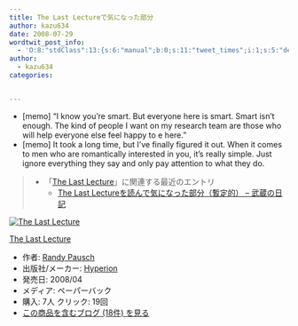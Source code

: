```yaml
---
title: The Last Lectureで気になった部分
author: kazu634
date: 2008-07-29
wordtwit_post_info:
  - 'O:8:"stdClass":13:{s:6:"manual";b:0;s:11:"tweet_times";i:1;s:5:"delay";i:0;s:7:"enabled";i:1;s:10:"separation";s:2:"60";s:7:"version";s:3:"3.7";s:14:"tweet_template";b:0;s:6:"status";i:2;s:6:"result";a:0:{}s:13:"tweet_counter";i:2;s:13:"tweet_log_ids";a:1:{i:0;i:4169;}s:9:"hash_tags";a:0:{}s:8:"accounts";a:1:{i:0;s:7:"kazu634";}}'
author:
  - kazu634
categories:


---
```

<div class="section">
<ul>
<li>
      [memo] &#8220;I know you&#8217;re smart. But everyone here is smart. Smart isn&#8217;t enough. The kind of people I want on my research team are those who will help everyone else feel happy to e here.&#8221;
</li>
<li>
      [memo] It took a long time, but I&#8217;ve finally figured it out. When it comes to men who are romantically interested in you, it&#8217;s really simple. Just ignore everything they say and only pay attention to what they do.
</li>
</ul>
  
<blockquote>
<ul>
<li>
        「<a href="http://d.hatena.ne.jp/asin/1401309658" onclick="__gaTracker('send', 'event', 'outbound-article', 'http://d.hatena.ne.jp/asin/1401309658', 'The Last Lecture');">The Last Lecture</a>」に関連する最近のエントリ <ul>
<li>
<a href="http://d.hatena.ne.jp/sirocco634/20080713/1215954169" onclick="__gaTracker('send', 'event', 'outbound-article', 'http://d.hatena.ne.jp/sirocco634/20080713/1215954169', ' The Last Lectureを読んで気になった部分（暫定的） &#8211; 武蔵の日記');" target="_blank"> The Last Lectureを読んで気になった部分（暫定的） &#8211; 武蔵の日記</a>
</li>
</ul>
</li>
</ul>
</blockquote>
  
<div class="hatena-asin-detail">
<a href="http://www.amazon.co.jp/dp/1401309658/?tag=hatena_st1-22&ascsubtag=d-7ibv" onclick="__gaTracker('send', 'event', 'outbound-article', 'http://www.amazon.co.jp/dp/1401309658/?tag=hatena_st1-22&ascsubtag=d-7ibv', '');"><img src="https://images-na.ssl-images-amazon.com/images/I/51ty7GIItcL._SL160_.jpg" class="hatena-asin-detail-image" alt="The Last Lecture" title="The Last Lecture" /></a></p> 
    
<div class="hatena-asin-detail-info">
<p class="hatena-asin-detail-title">
<a href="http://www.amazon.co.jp/dp/1401309658/?tag=hatena_st1-22&ascsubtag=d-7ibv" onclick="__gaTracker('send', 'event', 'outbound-article', 'http://www.amazon.co.jp/dp/1401309658/?tag=hatena_st1-22&ascsubtag=d-7ibv', 'The Last Lecture');">The Last Lecture</a>
</p>
      
<ul>
<li>
<span class="hatena-asin-detail-label">作者:</span> <a href="http://d.hatena.ne.jp/keyword/Randy%20Pausch" onclick="__gaTracker('send', 'event', 'outbound-article', 'http://d.hatena.ne.jp/keyword/Randy%20Pausch', 'Randy Pausch');" class="keyword">Randy Pausch</a>
</li>
<li>
<span class="hatena-asin-detail-label">出版社/メーカー:</span> <a href="http://d.hatena.ne.jp/keyword/Hyperion" onclick="__gaTracker('send', 'event', 'outbound-article', 'http://d.hatena.ne.jp/keyword/Hyperion', 'Hyperion');" class="keyword">Hyperion</a>
</li>
<li>
<span class="hatena-asin-detail-label">発売日:</span> 2008/04
</li>
<li>
<span class="hatena-asin-detail-label">メディア:</span> ペーパーバック
</li>
<li>
<span class="hatena-asin-detail-label">購入</span>: 7人 <span class="hatena-asin-detail-label">クリック</span>: 19回
</li>
<li>
<a href="http://d.hatena.ne.jp/asin/1401309658" onclick="__gaTracker('send', 'event', 'outbound-article', 'http://d.hatena.ne.jp/asin/1401309658', 'この商品を含むブログ (18件) を見る');" target="_blank">この商品を含むブログ (18件) を見る</a>
</li>
</ul>
</div>
    
<div class="hatena-asin-detail-foot">
</div>
</div>
</div>

